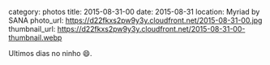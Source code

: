 category: photos 
title: 2015-08-31-00
date: 2015-08-31
location: Myriad by SANA
photo_url: https://d22fkxs2pw9y3y.cloudfront.net/2015-08-31-00.jpg
thumbnail_url: https://d22fkxs2pw9y3y.cloudfront.net/2015-08-31-00-thumbnail.webp

Ultimos dias no ninho 😄.           